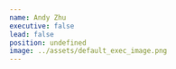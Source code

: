 ```yaml
---
name: Andy Zhu
executive: false
lead: false
position: undefined
image: ../assets/default_exec_image.png
---
```

